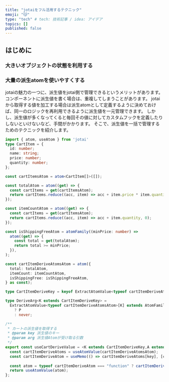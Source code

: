 ```yaml
---
title: "jotaiをフル活用するテクニック"
emoji: "😽"
type: "tech" # tech: 技術記事 / idea: アイデア
topics: []
published: false
---
```


## はじめに

### 大きいオブジェクトの状態を利用する

### 大量の派生atomを使いやすくする

jotaiの魅力の一つに、派生値をjotai側で管理できるというメリットがあります。
コンポーネントに派生値を書く場合は、重複してしまうことがあります。
jotaiから取得する値を加工する場合は派生atomとして定義するように決めておけば、同一のロジックを再利用できるように派生値を一元管理できます。
しかし、派生値が多くなってくると毎回その値に対してカスタムフックを定義したりしないといけないなど、手間がかかります。
そこで、派生値を一括で管理するためのテクニックを紹介します。

```ts
import { atom, useAtom } from 'jotai'
type CartItem = {
  id: number;
  name: string;
  price: number;
  quantity: number;
};

const cartItemsAtom = atom<CartItem[]>([]);

const totalAtom = atom((get) => {
  const cartItems = get(cartItemsAtom);
  return cartItems.reduce((acc, item) => acc + item.price * item.quantity, 0);
});

const itemCountAtom = atom((get) => {
  const cartItems = get(cartItemsAtom);
  return cartItems.reduce((acc, item) => acc + item.quantity, 0);
});

const isShippingFreeAtom = atomFamily((minPrice: number) =>
  atom((get) => {
    const total = get(totalAtom);
    return total >= minPrice;
  }),
);

const cartItemDeriveAtomsAtom = atom({
  total: totalAtom,
  itemCount: itemCountAtom,
  isShippingFree: isShippingFreeAtom,
} as const);

type CartItemDeriveKey = keyof ExtractAtomValue<typeof cartItemDeriveAtomsAtom>;

type DeriveArg<K extends CartItemDeriveKey> =
  ExtractAtomValue<typeof cartItemDeriveAtomsAtom>[K] extends AtomFamily<infer P, unknown>
    ? P
    : never;

/**
 * カートの派生値を取得する
 * @param key 派生値のキー
 * @param arg 派生値Atomが受け取る引数
 */
export const useCartDeriveValue = <K extends CartItemDeriveKey,A extends DeriveArg<K>>(key: K, arg: A) => {
  const cartItemDeriveAtoms = useAtomValue(cartItemDeriveAtomsAtom);
  const cartItemDeriveAtom = useMemo(() => cartItemDeriveAtoms[key], [cartItemDeriveAtoms, key]);
  
  const atom = typeof cartItemDeriveAtom === "function" ? cartItemDeriveAtom(isAtomFamily(atom,arg)) : cartItemDeriveAtom;
  return useAtomValue(atom);
};
